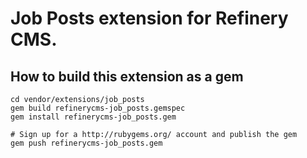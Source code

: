 # Job Posts extension for Refinery CMS.

## How to build this extension as a gem

    cd vendor/extensions/job_posts
    gem build refinerycms-job_posts.gemspec
    gem install refinerycms-job_posts.gem

    # Sign up for a http://rubygems.org/ account and publish the gem
    gem push refinerycms-job_posts.gem